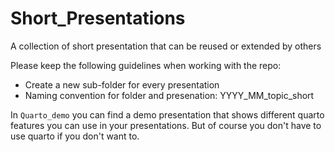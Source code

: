 # Short_Presentations

A collection of short presentation that can be reused or extended by others

<!-- badges: start -->
<!-- badges: end -->

Please keep the following guidelines when working with the repo:

- Create a new sub-folder for every presentation
- Naming convention for folder and presenation: YYYY_MM_topic_short

In `Quarto_demo` you can find a demo presentation that shows different quarto 
features you can use in your presentations. But of course you don't have to use quarto
if you don't want to.
